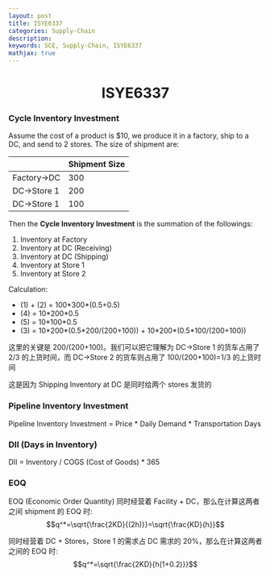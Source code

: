 ```yaml
---
layout: post
title: ISYE6337
categories: Supply-Chain
description:
keywords: SCE, Supply-Chain, ISYE6337
mathjax: true
---
```


<center>

# ISYE6337
</center>

### Cycle Inventory Investment
Assume the cost of a product is \$10, we produce it in a factory, ship to a DC, and send to 2 stores. The size of shipment are:

||Shipment Size|
|-|-|
|Factory$\to$DC|300|
|DC$\to$Store 1|200|
|DC$\to$Store 1|100|

Then the **Cycle Inventory Investment** is the summation of the followings:
1. Inventory at Factory
2. Inventory at DC (Receiving)
3. Inventory at DC (Shipping)
4. Inventory at Store 1
5. Inventory at Store 2

Calculation:
- (1) + (2) = 100\*300\*(0.5+0.5)
- (4) = 10\*200\*0.5
- (5) = 10\*100\*0.5
- (3) = 10\*200\*(0.5\*200/(200+100)) + 10\*200\*(0.5\*100/(200+100))
  
这里的关键是 200/(200+100)。我们可以把它理解为 DC$\to$Store 1 的货车占用了 2/3 的上货时间，而 DC$\to$Store 2 的货车则占用了 100/(200+100)=1/3 的上货时间

这是因为 Shipping Inventory at DC 是同时给两个 stores 发货的


### Pipeline Inventory Investment
Pipeline Inventory Investment = Price * Daily Demand * Transportation Days

### DII (Days in Inventory)

DII = Inventory / COGS (Cost of Goods) * 365


### EOQ
EOQ (Economic Order Quantity)
同时经营着 Facility + DC，那么在计算这两者之间 shipment 的 EOQ 时:
$$q^*=\sqrt{\frac{2KD}{(2h)}}=\sqrt{\frac{KD}{h}}$$

同时经营着 DC + Stores，Store 1 的需求占 DC 需求的 20\%，那么在计算这两者之间的 EOQ 时:
$$q^*=\sqrt{\frac{2KD}{h(1+0.2)}}$$



